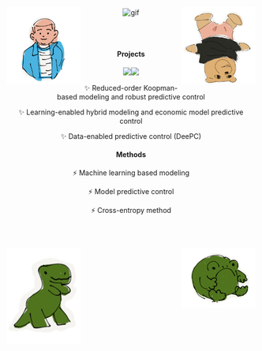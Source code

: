 <div align="center">

<img align='center' src='https://github.com/QiYuan-Zhang/QiYuan-Zhang/assets/53491122/5f581d3f-4533-4ab7-9885-6f78b7082a97' alt="gif" width="400" >

<img align='left' src='IMG_5778.PNG' width='150'>

<img align='right' src='IMG_5777.PNG' width='150'>

<br/><br/>
<!--
![IMG_5779](https://github.com/QiYuan-Zhang/QiYuan-Zhang/assets/53491122/5f581d3f-4533-4ab7-9885-6f78b7082a97)
-->
<!-- 
![Typing SVG](https://readme-typing-svg.herokuapp.com?font=Ubuntu&size=30&color=00C3FF&center=true&lines=-QiYuan-)
-->
<!--
![Anurag's GitHub stats](https://github-readme-stats.vercel.app/api?username=QiYuan-Zhang&count_private=true&show_icons=true&theme=radical)
-->

#### Projects
<img src="https://img.shields.io/badge/-Python-critical?style=flat-square&logo=DIS" /><img src="https://img.shields.io/badge/-Matlab-success?style=flat-square&logo=DIS" />
<p>✨ Reduced-order Koopman-based modeling and robust predictive control </p>
<p>✨ Learning-enabled hybrid modeling and economic model predictive control  </p>
<p>✨ Data-enabled predictive control (DeePC) </p>

#### Methods
<p>⚡ Machine learning based modeling  </p>
<p>⚡ Model predictive control </p>
<p>⚡ Cross-entropy method </p>

<br/><br/>

<img align='left' src='IMG_5775.PNG' width='150'>

<img align='right' src='IMG_5776.PNG' width='150'>


  
<!--
**QiYuan-Zhang/QiYuan-Zhang** is a ✨ _special_ ✨ repository because its `README.md` (this file) appears on your GitHub profile.

Here are some ideas to get you started:

- 🔭 I’m currently working on ...
- 🌱 I’m currently learning ...
- 👯 I’m looking to collaborate on ...
- 🤔 I’m looking for help with ...
- 💬 Ask me about ...
- 📫 How to reach me: ...
- 😄 Pronouns: ...
- ⚡ Fun fact: ...
-->
</div>
